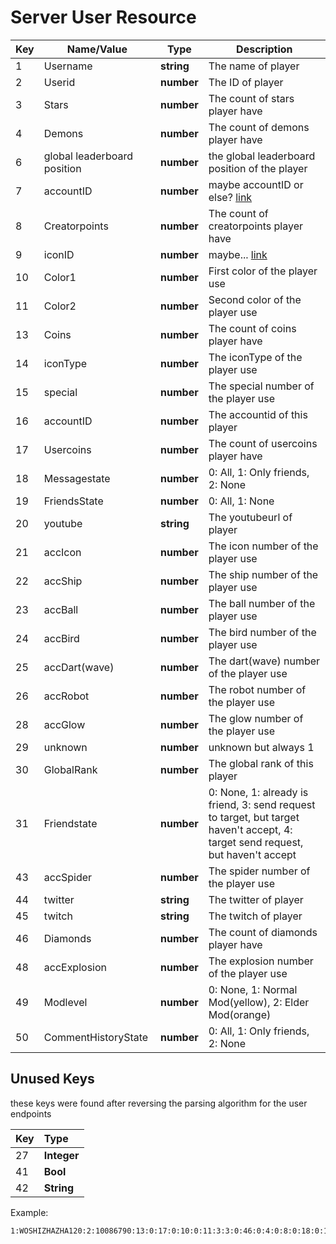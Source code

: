 # Server User Resource

| Key | Name/Value | Type | Description |
| --- | ---------- | ---- | ----------- |
| 1 | Username | **string** | The name of player |
| 2 | Userid | **number** | The ID of player |
| 3 | Stars | **number** | The count of stars player have |
| 4 | Demons | **number** | The count of demons player have |
| 6 | global leaderboard position | **number** | the global leaderboard position of the player |
| 7 | accountID | **number** | maybe accountID or else? [link](https://github.com/gd-programming/gddocs/pull/16/files#r417947540) |
| 8 | Creatorpoints | **number** | The count of creatorpoints player have |
| 9 | iconID | **number** | maybe... [link](https://github.com/gd-programming/gddocs/pull/16/files#r417926661) |
| 10 | Color1 | **number** | First color of the player use |
| 11 | Color2 | **number** | Second color of the player use |
| 13 | Coins | **number** | The count of coins player have |
| 14 | iconType | **number** | The iconType of the player use |
| 15 | special | **number** | The special number of the player use |
| 16 | accountID | **number** | The accountid of this player |
| 17 | Usercoins | **number** | The count of usercoins player have |
| 18 | Messagestate | **number** | 0: All, 1: Only friends, 2: None |
| 19 | FriendsState | **number** | 0: All, 1: None |
| 20 | youtube | **string** | The youtubeurl of player |
| 21 | accIcon | **number** | The icon number of the player use |
| 22 | accShip | **number** | The ship number of the player use |
| 23 | accBall | **number** | The ball number of the player use |
| 24 | accBird | **number** | The bird number of the player use |
| 25 | accDart(wave) | **number** | The dart(wave) number of the player use |
| 26 | accRobot | **number** | The robot number of the player use |
| 28 | accGlow | **number** | The glow number of the player use |
| 29 | unknown | **number** | unknown but always 1 |
| 30 | GlobalRank | **number** | The global rank of this player |
| 31 | Friendstate | **number** | 0: None, 1: already is friend, 3: send request to target, but target haven't accept, 4: target send request, but haven't accept 
| 43 | accSpider | **number** | The spider number of the player use |
| 44 | twitter| **string** | The twitter of player |
| 45 | twitch | **string** | The twitch of player |
| 46 | Diamonds | **number** | The count of diamonds player have |
| 48 | accExplosion | **number** | The explosion number of the player use |
| 49 | Modlevel | **number** | 0: None, 1: Normal Mod(yellow), 2: Elder Mod(orange) |
| 50 | CommentHistoryState | **number** | 0: All, 1: Only friends, 2: None |

## Unused Keys

these keys were found after reversing the parsing algorithm for the user endpoints

| Key | Type |
|:----|:-----|
| 27  | **Integer** |
| 41  | **Bool** |
| 42  | **String** |


Example:
```
1:WOSHIZHAZHA120:2:10086790:13:0:17:0:10:0:11:3:3:0:46:0:4:0:8:0:18:0:19:0:50:0:20:WOSHIZHAZHA120:21:1:22:1:23:1:24:1:25:1:26:1:28:0:43:1:48:1:30:355655:16:1889402:31:0:44:WOSHIZHAZHA120:45:WOSHIZHAZHA120:49:0:29:1
```
